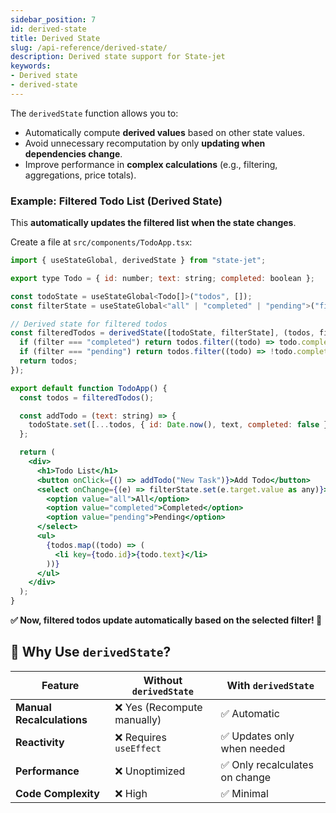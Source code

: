 ```yaml
---
sidebar_position: 7
id: derived-state
title: Derived State
slug: /api-reference/derived-state/
description: Derived state support for State-jet
keywords:
- Derived state
- derived-state
---
```


The `derivedState` function allows you to:

- Automatically compute **derived values** based on other state values.
- Avoid unnecessary recomputation by only **updating when dependencies change**.
- Improve performance in **complex calculations** (e.g., filtering, aggregations, price totals).

### Example: Filtered Todo List (Derived State)

This **automatically updates the filtered list when the state changes**.

Create a file at `src/components/TodoApp.tsx`:

```jsx title="src/components/TodoApp.tsx"
import { useStateGlobal, derivedState } from "state-jet";

export type Todo = { id: number; text: string; completed: boolean };

const todoState = useStateGlobal<Todo[]>("todos", []);
const filterState = useStateGlobal<"all" | "completed" | "pending">("filter", "all");

// Derived state for filtered todos
const filteredTodos = derivedState([todoState, filterState], (todos, filter) => {
  if (filter === "completed") return todos.filter((todo) => todo.completed);
  if (filter === "pending") return todos.filter((todo) => !todo.completed);
  return todos;
});

export default function TodoApp() {
  const todos = filteredTodos();

  const addTodo = (text: string) => {
    todoState.set([...todos, { id: Date.now(), text, completed: false }]);
  };

  return (
    <div>
      <h1>Todo List</h1>
      <button onClick={() => addTodo("New Task")}>Add Todo</button>
      <select onChange={(e) => filterState.set(e.target.value as any)}>
        <option value="all">All</option>
        <option value="completed">Completed</option>
        <option value="pending">Pending</option>
      </select>
      <ul>
        {todos.map((todo) => (
          <li key={todo.id}>{todo.text}</li>
        ))}
      </ul>
    </div>
  );
}
```
**✅ Now, filtered todos update automatically based on the selected filter! 🎉**

## 🎯 Why Use `derivedState`?

| Feature                   | Without `derivedState`     | With `derivedState`           |
| ------------------------- | -------------------------- | ----------------------------- |
| **Manual Recalculations** | ❌ Yes (Recompute manually) | ✅ Automatic                   |
| **Reactivity**            | ❌ Requires `useEffect`     | ✅ Updates only when needed    |
| **Performance**           | ❌ Unoptimized              | ✅ Only recalculates on change |
| **Code Complexity**       | ❌ High                     | ✅ Minimal                     |